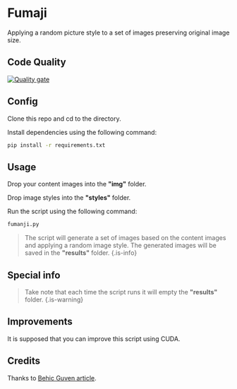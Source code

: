# Fumaji

Applying a random picture style to a set of images preserving original image size.

## Code Quality

[![Quality gate](https://sonarqube.raskitoma.com/api/project_badges/quality_gate?project=fumanji&token=8f5b74a0a7e0d8c4ee52972856268fa27bb8d5ed)](https://sonarqube.raskitoma.com/dashboard?id=fumanji)
## Config

Clone this repo and cd to the directory.

Install dependencies using the following command:

```bash
pip install -r requirements.txt
```

## Usage

Drop your content images into the **"img"** folder.

Drop image styles into the **"styles"** folder.

Run the script using the following command:

```bash
fumanji.py
```

> The script will generate a set of images based on the content images and applying a random image style.
> The generated images will be saved in the **"results"** folder.
> {.is-info}

## Special info

> Take note that each time the script runs it will empty the **"results"** folder.
> {.is-warning}

## Improvements

It is supposed that you can improve this script using CUDA.

## Credits

Thanks to [Behic Guven article](https://towardsdatascience.com/python-for-art-fast-neural-style-transfer-using-tensorflow-2-d5e7662061be).
